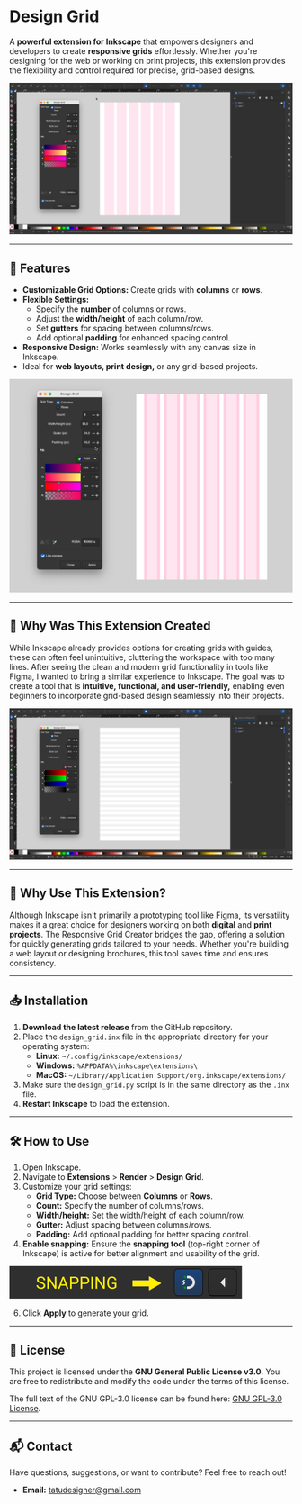 # **Design Grid**

A **powerful extension for Inkscape** that empowers designers and developers to create **responsive grids** effortlessly. Whether you're designing for the web or working on print projects, this extension provides the flexibility and control required for precise, grid-based designs.

![Design Grid Preview](./REFERENCES/image1.png)

---

## 🌟 Features

- **Customizable Grid Options:** Create grids with **columns** or **rows**.
- **Flexible Settings:**
  - Specify the **number** of columns or rows.
  - Adjust the **width/height** of each column/row.
  - Set **gutters** for spacing between columns/rows.
  - Add optional **padding** for enhanced spacing control.
- **Responsive Design:** Works seamlessly with any canvas size in Inkscape.
- Ideal for **web layouts, print design,** or any grid-based projects.

![Design Grid Preview](./REFERENCES/image2.png)

---

## 🤔 Why Was This Extension Created

While Inkscape already provides options for creating grids with guides, these can often feel unintuitive, cluttering the workspace with too many lines. After seeing the clean and modern grid functionality in tools like Figma, I wanted to bring a similar experience to Inkscape. The goal was to create a tool that is **intuitive, functional, and user-friendly,** enabling even beginners to incorporate grid-based design seamlessly into their projects.

![Design Grid Preview](./REFERENCES/image3.png)

---

## 🚀 Why Use This Extension?

Although Inkscape isn't primarily a prototyping tool like Figma, its versatility makes it a great choice for designers working on both **digital** and **print projects**. The Responsive Grid Creator bridges the gap, offering a solution for quickly generating grids tailored to your needs. Whether you're building a web layout or designing brochures, this tool saves time and ensures consistency.

---

## 📥 Installation

1. **Download the latest release** from the GitHub repository.
2. Place the `design_grid.inx` file in the appropriate directory for your operating system:
    - **Linux:** `~/.config/inkscape/extensions/`
    - **Windows:** `%APPDATA%\inkscape\extensions\`
    - **MacOS:** `~/Library/Application Support/org.inkscape/extensions/`
3. Make sure the `design_grid.py` script is in the same directory as the `.inx` file.
4. **Restart Inkscape** to load the extension.

---

## 🛠️ How to Use

1. Open Inkscape.
2. Navigate to **Extensions** > **Render** > **Design Grid**.
3. Customize your grid settings:
    - **Grid Type:** Choose between **Columns** or **Rows**.
    - **Count:** Specify the number of columns/rows.
    - **Width/height:** Set the width/height of each column/row.
    - **Gutter:** Adjust spacing between columns/rows.
    - **Padding:** Add optional padding for better spacing control.
4. **Enable snapping:** Ensure the **snapping tool** (top-right corner of Inkscape) is active for better alignment and usability of the grid.

![Design Grid Preview](./REFERENCES/snapping.png)
   
6. Click **Apply** to generate your grid.

---

## 📝 License

This project is licensed under the **GNU General Public License v3.0**. You are free to redistribute and modify the code under the terms of this license.

The full text of the GNU GPL-3.0 license can be found here: [GNU GPL-3.0 License](https://www.gnu.org/licenses/gpl-3.0.html).

---

## 📬 Contact

Have questions, suggestions, or want to contribute? Feel free to reach out!
- **Email:** tatudesigner@gmail.com
